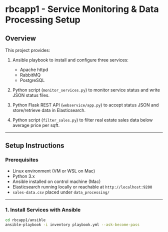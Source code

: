 # rbcapp1 - Service Monitoring & Data Processing Setup

## Overview

This project provides:

1. Ansible playbook to install and configure three services:
   - Apache httpd
   - RabbitMQ
   - PostgreSQL

2. Python script (`monitor_services.py`) to monitor service status and write JSON status files.

3. Python Flask REST API (`webservice/app.py`) to accept status JSON and store/retrieve data in Elasticsearch.

4. Python script (`filter_sales.py`) to filter real estate sales data below average price per sqft.

---

## Setup Instructions

### Prerequisites

- Linux environment (VM or WSL on Mac)
- Python 3.x
- Ansible installed on control machine (Mac)
- Elasticsearch running locally or reachable at `http://localhost:9200`
- `sales-data.csv` placed under `data_processing/`

---

### 1. Install Services with Ansible

```bash
cd rbcapp1/ansible
ansible-playbook -i inventory playbook.yml --ask-become-pass

